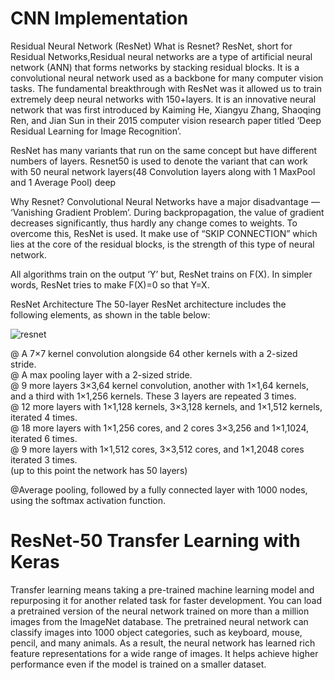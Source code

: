 # CNN Implementation

Residual Neural Network (ResNet)
What is Resnet?
ResNet, short for Residual Networks,Residual neural networks are a type of artificial neural network (ANN) that forms networks by stacking residual blocks. It is a convolutional neural network used as a backbone for many computer vision tasks. The fundamental breakthrough with ResNet was it allowed us to train extremely deep neural networks with 150+layers. It is an innovative neural network that was first introduced by Kaiming He, Xiangyu Zhang, Shaoqing Ren, and Jian Sun in their 2015 computer vision research paper titled ‘Deep Residual Learning for Image Recognition’.

ResNet has many variants that run on the same concept but have different numbers of layers. Resnet50 is used to denote the variant that can work with 50 neural network layers(48 Convolution layers along with 1 MaxPool and 1 Average Pool) deep

Why Resnet?
Convolutional Neural Networks have a major disadvantage — ‘Vanishing Gradient Problem’. During backpropagation, the value of gradient decreases significantly, thus hardly any change comes to weights. To overcome this, ResNet is used. It make use of “SKIP CONNECTION” which lies at the core of the residual blocks, is the strength of this type of neural network.

All algorithms train on the output ‘Y’ but, ResNet trains on F(X). In simpler words, ResNet tries to make F(X)=0 so that Y=X.

ResNet Architecture
The 50-layer ResNet architecture includes the following elements, as shown in the table below:

![resnet](https://user-images.githubusercontent.com/105699438/230710955-2be90d79-dfa8-47a5-b14d-5cbb1efaab59.png)

@ A 7×7 kernel convolution alongside 64 other kernels with a 2-sized stride. <br/>
@ A max pooling layer with a 2-sized stride. <br/>
@ 9 more layers 3×3,64 kernel convolution, another with 1×1,64 kernels, and a third with 1×1,256 kernels. These 3 layers are repeated 3 times. <br/>
@ 12 more layers with 1×1,128 kernels, 3×3,128 kernels, and 1×1,512 kernels, iterated 4 times. <br/>
@ 18 more layers with 1×1,256 cores, and 2 cores 3×3,256 and 1×1,1024, iterated 6 times. <br/>
@ 9 more layers with 1×1,512 cores, 3×3,512 cores, and 1×1,2048 cores iterated 3 times. <br/>
         <a style="text-align:center" >(up to this point the network has 50 layers)</a> <br/>

@Average pooling, followed by a fully connected layer with 1000 nodes, using the softmax activation function. <br/>

# ResNet-50 Transfer Learning with Keras

Transfer learning means taking a pre-trained machine learning model and repurposing it for another related task for faster development. You can load a pretrained version of the neural network trained on more than a million images from the ImageNet database. The pretrained neural network can classify images into 1000 object categories, such as keyboard, mouse, pencil, and many animals. As a result, the neural network has learned rich feature representations for a wide range of images. It helps achieve higher performance even if the model is trained on a smaller dataset.
